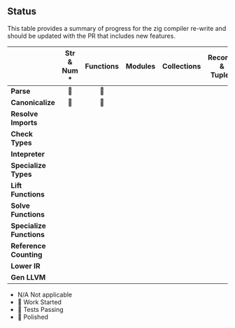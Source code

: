 ## Status

This table provides a summary of progress for the zig compiler re-write and should be updated with the PR that includes new features.

|                          | Str & Num * | Functions  | Modules | Collections | Records &  Tuples | Recursive  Types | Static  Dispatch |
|--------------------------|:-----------:|:----------:|:-------:|:-----------:|:-----------------:|:----------------:|:----------------:|
| **Parse**                | 🚧          | 🚧         |         |             |                   |                  |                  |
| **Canonicalize**         | 🚧          | 🚧         |         |             |                   |                  |                  |
| **Resolve Imports**      |             |            |         |             |                   |                  |                  |
| **Check Types**          |             |            |         |             |                   |                  |                  |
| **Intepreter**           |             |            |         |             |                   |                  |                  |
| **Specialize Types**     |             |            |         |             |                   |                  |                  |
| **Lift Functions**       |             |            |         |             |                   |                  |                  |
| **Solve Functions**      |             |            |         |             |                   |                  |                  |
| **Specialize Functions** |             |            |         |             |                   |                  |                  |
| **Reference Counting**   |             |            |         |             |                   |                  |                  |
| **Lower IR**             |             |            |         |             |                   |                  |                  |
| **Gen LLVM**             |             |            |         |             |                   |                  |                  |

- N/A   Not applicable
- 🚧    Work Started
- 🪫    Tests Passing
- 🔋    Polished
